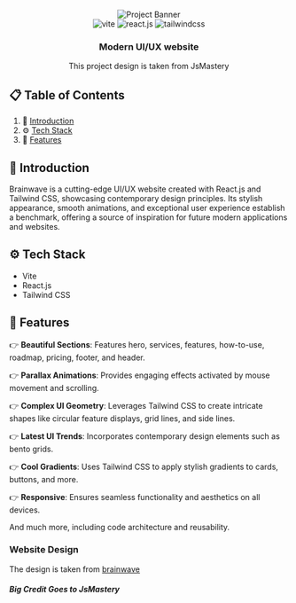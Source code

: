 <div align="center">
  <br />
      <img src="https://i.ibb.co/Kqdv8j1/Image-from.png" alt="Project Banner">
  <br />

  <div>
    <img src="https://img.shields.io/badge/-Vite-black?style=for-the-badge&logoColor=white&logo=vite&color=646CFF" alt="vite" />
    <img src="https://img.shields.io/badge/-React_JS-black?style=for-the-badge&logoColor=white&logo=react&color=61DAFB" alt="react.js" />
    <img src="https://img.shields.io/badge/-Tailwind_CSS-black?style=for-the-badge&logoColor=white&logo=tailwindcss&color=06B6D4" alt="tailwindcss" />
  </div>

  <h3 align="center">Modern UI/UX website</h3>

   <div align="center">
     This project design is taken from JsMastery
    </div>
</div>

## 📋 <a name="table">Table of Contents</a>

1. 🤖 [Introduction](#introduction)
2. ⚙️ [Tech Stack](#tech-stack)
3. 🔋 [Features](#features)

## <a name="introduction">🤖 Introduction</a>

Brainwave is a cutting-edge UI/UX website created with React.js and Tailwind CSS, showcasing contemporary design principles. Its stylish appearance, smooth animations, and exceptional user experience establish a benchmark, offering a source of inspiration for future modern applications and websites.

## <a name="tech-stack">⚙️ Tech Stack</a>

- Vite
- React.js
- Tailwind CSS

## <a name="features">🔋 Features</a>

👉 **Beautiful Sections**: Features hero, services, features, how-to-use, roadmap, pricing, footer, and header.

👉 **Parallax Animations**: Provides engaging effects activated by mouse movement and scrolling.

👉 **Complex UI Geometry**: Leverages Tailwind CSS to create intricate shapes like circular feature displays, grid lines, and side lines.

👉 **Latest UI Trends**: Incorporates contemporary design elements such as bento grids.

👉 **Cool Gradients**: Uses Tailwind CSS to apply stylish gradients to cards, buttons, and more.

👉 **Responsive**: Ensures seamless functionality and aesthetics on all devices.

And much more, including code architecture and reusability.

### Website Design

The design is taken from
<a href = "https://ui8.net/ui8/products/brainwave-ai-landing-page-kit?rel=jsm"> brainwave</a>

<h5>Big Credit Goes to JsMastery</h5>
